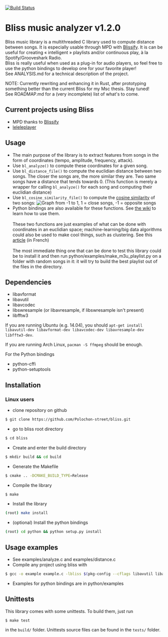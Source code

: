 [![Build Status](https://travis-ci.org/Polochon-street/bliss.svg?branch=master)](https://travis-ci.org/Polochon-street/bliss)

# Bliss music analyzer v1.2.0
Bliss music library is a multithreaded C library used to compute distance between songs. It is especially usable through MPD with [Blissify](https://github.com/Phyks/Blissify).
It is can be useful for creating « intelligent » playlists and/or continuous play, à la Spotify/Grooveshark Radio. <br />
Bliss is really useful when used as a plug-in for audio players, so feel free to use the python bindings to develop one for your favorite player! <br />
See ANALYSIS.md for a technical description of the project.

NOTE: Currently rewriting and enhancing it in Rust, after prototyping something better than the current Bliss for my Msc thesis. Stay tuned!<br />
See ROADMAP.md for a (very incomplete) list of what's to come.

## Current projects using Bliss 
* MPD thanks to [Blissify](https://github.com/Phyks/Blissify)
* [leleleplayer](https://github.com/Polochon-street/leleleplayer)

## Usage
* The main purpose of the library is to extract features from songs in the form of coordinates (tempo, amplitude, frequency, attack).
* Use `bl_analyze()` to compute these coordinates for a given song.
* Use `bl_distance_file()` to compute the euclidian distance between two songs. The closer the songs are, the more similar they are. Two same songs have a distance that tends towards 0. (This function is merely a wrapper for calling `bl_analyze()` for each song and computing their euclidian distance)
* Use `bl_cosine_similarity_file()` to compute the [cosine similarity](https://en.wikipedia.org/wiki/Cosine_similarity) of two songs:
![Graph from -1 to 1, 1 = close songs, -1 = opposite songs](https://cloud.githubusercontent.com/assets/9823290/11535215/31b59a18-9913-11e5-84c9-6d9ac22d4778.png)
* Python bindings are also available for these functions. See [the wiki](https://github.com/Polochon-street/bliss/wiki/Python-Bindings) to learn how to use them. <br /> <br />
These two functions are just examples of what can be done with coordinates in an euclidian space; machine-learning/big data algorithms could also be used to make cool things, such as clustering. See this [article](https://linuxfr.org/news/sortie-de-la-bibliotheque-d-analyse-musicale-bliss-1-0#performances) (in French)<br /><br />
The most immediate thing one that can be done to test this library could be to install it and then run python/examples/make\_m3u\_playlist.py on a folder with random songs in it: it will try to build the best playlist out of the files in the directory.
## Dependencies

* libavformat
* libavutil
* libavcodec
* libswresample (or libavresample, if libswresample isn't present)
* libfftw3

If you are running Ubuntu (e.g. 14.04), you should `apt-get install libavutil-dev libavformat-dev libavcodec-dev libavresample-dev libfftw3-dev`.

If you are running Arch Linux, `pacman -S ffmpeg` should be enough.

For the Python bindings

* python-cffi
* python-setuptools

## Installation

### Linux users

* clone repository on github
```bash
$ git clone https://github.com/Polochon-street/bliss.git
```
* go to bliss root directory
```bash
$ cd bliss
```
* Create and enter the build directory
```bash
$ mkdir build && cd build
```
* Generate the Makefile
```bash
$ cmake .. -DCMAKE_BUILD_TYPE=Release
```
* Compile the library
```bash
$ make
```
* Install the library
```bash
(root) make install
```
* (optional) Install the python bindings
```bash
(root) cd python && python setup.py install
```

## Usage examples
* See examples/analyze.c and examples/distance.c
* Compile any project using bliss with
```bash
$ gcc -o example example.c -lbliss $(pkg-config --cflags libavutil libavformat libavcodec)
```
* Examples for python bindings are in python/examples

## Unittests
This library comes with some unittests. To build them, just run
```
$ make test
```
in the `build/` folder. Unittests source files can be found in the `tests/` folder.
